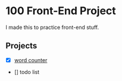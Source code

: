 # 100 Front-End Project
I made this to practice front-end stuff.

## Projects

- [x] [word counter](http://https://lansingalong.github.io/100-Frontend-Projects/001%20-%20word%20counter/)
- [] todo list
